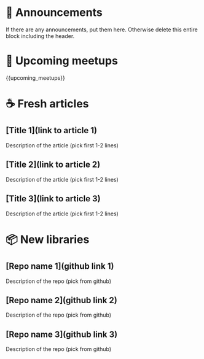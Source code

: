 # 📢 Announcements

If there are any announcements, put them here.
Otherwise delete this entire block including the header.

# 📅 Upcoming meetups

{{upcoming_meetups}} <!-- This block is replaced by upcoming meetups -->

# ☕️ Fresh articles

<!-- Drop 3 articles here -->

## [Title 1](link to article 1)

Description of the article (pick first 1-2 lines)

## [Title 2](link to article 2)

Description of the article (pick first 1-2 lines)

## [Title 3](link to article 3)

Description of the article (pick first 1-2 lines)

# 📦 New libraries

## [Repo name 1](github link 1)

Description of the repo (pick from github)

## [Repo name 2](github link 2)

Description of the repo (pick from github)

## [Repo name 3](github link 3)

Description of the repo (pick from github)
